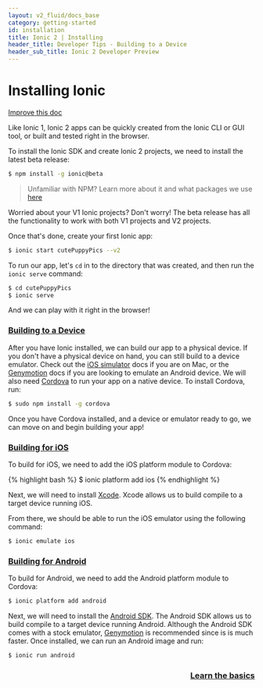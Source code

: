 ```yaml
---
layout: v2_fluid/docs_base
category: getting-started
id: installation
title: Ionic 2 | Installing
header_title: Developer Tips - Building to a Device
header_sub_title: Ionic 2 Developer Preview
---
```


# Installing Ionic

<a class="improve-v2-docs" href='https://github.com/driftyco/ionic-site/edit/ionic2/docs/v2/guide/index.md'>Improve this doc</a>

Like Ionic 1, Ionic 2 apps can be quickly created from the Ionic CLI or GUI tool, or built and tested right in the browser.

To install the Ionic SDK and create Ionic 2 projects, we need to install the latest beta release:

```bash
$ npm install -g ionic@beta
```

> Unfamiliar with NPM? Learn more about it and what packages we use [here](/docs/v2/resources/using-npm/)

Worried about your V1 Ionic projects? Don't worry! The beta release has all the functionality to work with both V1 projects and V2 projects.

Once that's done, create your first Ionic app:

```bash
$ ionic start cutePuppyPics --v2
```

To run our app, let's `cd` in to the directory that was created, and then run the `ionic serve` command:

```bash
$ cd cutePuppyPics
$ ionic serve
```

And we can play with it right in the browser!


### [Building to a Device](#building-to-a-device)
After you have Ionic installed, we can build our app to a physical device. If you don't have a physical device on hand, you can still build to a device emulator. Check out the <a href="../../resources/developer-tips/#using-ios-simulator">iOS simulator</a> docs if you are on Mac, or the <a href="../../resources/developer-tips/#using-genymotion">Genymotion</a> docs if you are looking to emulate an Android device. We will also need <a href="../../resources/what-is/#cordova">Cordova</a> to run your app on a native device. To install Cordova, run:

```bash
$ sudo npm install -g cordova
```

Once you have Cordova installed, and a device or emulator ready to go, we can move on and begin building your app!


### [Building for iOS](#building-for-ios)
<p>To build for iOS, we need to add the iOS platform module to Cordova:</p>
{% highlight bash %}
$ ionic platform add ios
{% endhighlight %}

Next, we will need to install <a href="../../resources/what-is/#xcode">Xcode</a>. Xcode allows us to build compile to a target device running iOS.

From there, we should be able to run the iOS emulator using the following command:

```bash
$ ionic emulate ios
```


### [Building for Android](#building-for-android)
To build for Android, we need to add the Android platform module to Cordova:</p>

```bash
$ ionic platform add android
```

Next, we will need to install the <a href="../../resources/what-is/#android-sdk">Android SDK</a>. The Android SDK allows us to build compile to a target device running Android. Although the Android SDK comes with a stock emulator, <a href="../../resources/what-is/#genymotion">Genymotion</a> is recommended since is is much faster. Once installed, we can run an Android image and run:

```bash
$ ionic run android
```

<h3 style="text-align:right;">
 <a href="/docs/v2/getting-started/tutorial" role="button">
    Learn the basics
  </a>
</h3>

